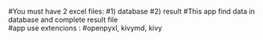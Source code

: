 #You must have 2 excel files:
#1) database
#2) result 
#This app find data in database and complete result file                              
#app use extencions :
#openpyxl, kivymd, kivy
